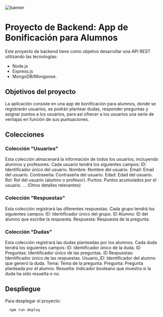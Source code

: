 
![banner](https://github.com/JuandaMT/Proyecto-Backend-App-Puntos/assets/130000511/b24f1ec2-04d8-43ec-b28a-589e20a956ec)


# Proyecto de Backend: App de Bonificación para Alumnos

Este proyecto de backend tiene como objetivo desarrollar una API REST utilizando las tecnologías:
* Node.js
* Express.js
* MongoDB/Mongoose. 

## Objetivos del proyecto
La aplicación consiste en una app de bonificación para alumnos, donde se registrarán usuarios, se podrán plantear dudas, responder preguntas y asignar puntos a los usuarios, para así ofrecer a los usuarios una serie de ventajas en función de sus puntuaciones.

## Colecciones

### Colección "Usuarios"
Esta colección almacenará la información de todos los usuarios, incluyendo alumnos y profesores. Cada usuario tendrá los siguientes campos:
ID: Identificador único del usuario.
Nombre: Nombre del usuario.
Email: Email del usuario.
Contraseña: Contraseña del usuario.
Edad: Edad del usuario.
Rol: Rol del usuario (alumno o profesor).
Puntos: Puntos acumulados por el usuario.
... (Otros detalles relevantes)

### Colección "Respuestas"
Esta colección registrará las diferentes respuestas. Cada grupo tendrá los siguientes campos:
ID: Identificador único del grupo.
ID Alumno: ID del alumno que escribe la respuesta.
Respuesta: Respuesta de la pregunta.

### Colección "Dudas"
Esta colección registrará las dudas planteadas por los alumnos. Cada duda tendrá los siguientes campos:
ID: Identificador único de la duda.
ID Preguntas: Identificador único de las preguntas.
ID Respuestas: Identificador único de las respuestas.
Usuario_ID: Identificador del alumno que generó la duda.
Tema: Tema de la pregunta.
Pregunta: Pregunta planteada por el alumno.
Resuelta: Indicador booleano que muestra si la duda ha sido resuelta o no.

## Despliegue

Para desplegar el proyecto:

```bash
  npm run deploy
```
